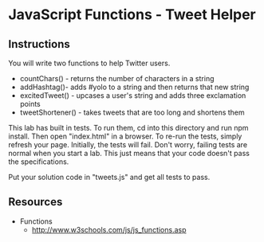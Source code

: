 # JavaScript Functions - Tweet Helper

## Instructions
You will write two functions to help Twitter users.
* countChars() - returns the number of characters in a string
* addHashtag()- adds #yolo to a string and then returns that new string
* excitedTweet() - upcases a user's string and adds three exclamation points
* tweetShortener() - takes tweets that are too long and shortens them


This lab has built in tests. To run them, cd into this directory and run npm install. Then open "index.html" in a browser. To re-run the tests, simply refresh your page. Initially, the tests will fail. Don't worry, failing tests are normal when you start a lab. This just means that your code doesn't pass the specifications.

Put your solution code in "tweets.js" and get all tests to pass.


## Resources
* Functions
  - http://www.w3schools.com/js/js_functions.asp
